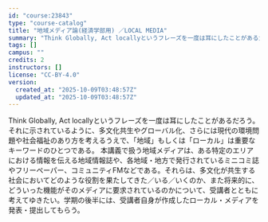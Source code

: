 ```yaml
---
id: "course:23843"
type: "course-catalog"
title: "地域メディア論(経済学部用) ／LOCAL MEDIA"
summary: "Think Globally, Act locallyというフレーズを一度は耳にしたことがあるだろう。それに示されているように、多文化共生やグローバル化、さらには現代の環境問題や社会福祉のあり方を考えるうえで、「地域」もしくは「ローカル」は…"
tags: []
campus: ""
credits: 2
instructors: []
license: "CC-BY-4.0"
version:
  created_at: "2025-10-09T03:48:57Z"
  updated_at: "2025-10-09T03:48:57Z"
---
```

Think Globally, Act locallyというフレーズを一度は耳にしたことがあるだろう。それに示されているように、多文化共生やグローバル化、さらには現代の環境問題や社会福祉のあり方を考えるうえで、「地域」もしくは「ローカル」は重要なキーワードのひとつである。 本講義で扱う地域メディアは、ある特定のエリアにおける情報を伝える地域情報誌や、各地域・地方で発行されているミニコミ誌やフリーペーパー、コミュニティFMなどである。それらは、多文化が共生する社会においてどのような役割を果たしてきた／いる／いくのか、また将来的に、どういった機能がそのメディアに要求されているのかについて、受講者とともに考えてゆきたい。学期の後半には、受講者自身が作成したローカル・メディアを発表・提出してもらう。
